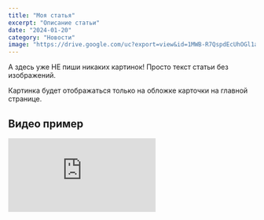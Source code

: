 ```yaml
---
title: "Моя статья"
excerpt: "Описание статьи"
date: "2024-01-20"
category: "Новости"
image: "https://drive.google.com/uc?export=view&id=1MWB-R7QspdEcUhOGl1aqEYM60uioDREn/"  # ← ТОЛЬКО ЗДЕСЬ
---
```


А здесь уже НЕ пиши никаких картинок!
Просто текст статьи без изображений.

Картинка будет отображаться только на обложке карточки на главной странице.

## Видео пример
<div class="video-container">
    <iframe 
        src="https://drive.google.com/file/d/1B8Eol3OWbF4s1QV4k4s3IbqsTfwBPBon/preview" 
        frameborder="0" 
        allowfullscreen
        scrolling="no">
    </iframe>
</div>


















